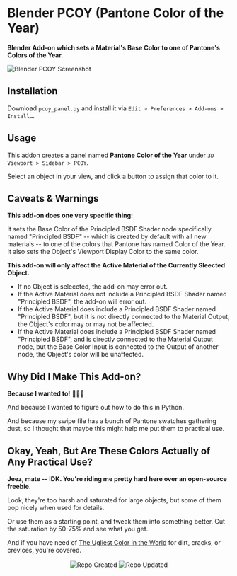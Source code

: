 # Blender PCOY (Pantone Color of the Year)

**Blender Add-on which sets a Material's Base Color to one of Pantone's Colors of the Year.**

![Blender PCOY Screenshot](https://github.com/don1138/blender-pcoy/blob/main/blender-pcoy.jpg)

## Installation

Download ``pcoy_panel.py`` and install it via ``Edit > Preferences > Add-ons > Install…``.

## Usage

This addon creates a panel named **Pantone Color of the Year** under ``3D Viewport > Sidebar > PCOY``.

Select an object in your view, and click a button to assign that color to it.

## Caveats & Warnings

**This add-on does one very specific thing:**

It sets the Base Color of the Principled BSDF Shader node specifically named "Principled BSDF" -- which is created by default with all new materials -- to one of the colors that Pantone has named Color of the Year. It also sets the Object's Viewport Display Color to the same color.

**This add-on will only affect the Active Material of the Currently Sleected Object.**

- If no Object is seleceted, the add-on may error out.
- If the Active Material does not include a Principled BSDF Shader named "Principled BSDF", the add-on will error out.
- If the Active Material does include a Principled BSDF Shader named "Principled BSDF", but it is not directly connected to the Material Output, the Object's color may or may not be affected.
- If the Active Material does include a Principled BSDF Shader named "Principled BSDF", and is directly connected to the Material Output node, but the Base Color Input is connected to the Output of another node, the Object's color will be unaffected.

## Why Did I Make This Add-on?

**Because I wanted to!** 🎤💥🤯

And because I wanted to figure out how to do this in Python.

And because my swipe file has a bunch of Pantone swatches gathering dust, so I thought that maybe this might help me put them to practical use.

## Okay, Yeah, But Are These Colors Actually of Any Practical Use?

**Jeez, mate -- IDK. You're riding me pretty hard here over an open-source freebie.**

Look, they're too harsh and saturated for large objects, but some of them pop nicely when used for details.

Or use them as a starting point, and tweak them into something better. Cut the saturation by 50-75% and see what you get.

And if you have need of [The Ugliest Color in the World](https://www.huffpost.com/entry/ugliest-color-pantone_n_57570df6e4b0ca5c7b504538) for dirt, cracks, or crevices, you're covered.

<!-- ## Online Presence

- [Artstation](https://www.artstation.com/marketplace/p/p88LG/blender-qmm-quick-metal-materials)
- [Blender Addons](https://blender-addons.org/quick-metal-materials/)
- [Blender Artists Thread](https://blenderartists.org/t/blender-qmm-quick-metal-materials-free-addon/1290433)
- [Gumroad](https://gumroad.com/l/blender-qmm) -->

<p align="center">
  <img align="center" src="https://badges.pufler.dev/created/don1138/blender-pcoy?style=for-the-badge&colorA=222&colorB=48684b" alt="Repo Created">
  <img align="center" src="https://badges.pufler.dev/updated/don1138/blender-pcoy?style=for-the-badge&colorA=222&colorB=48684b" alt="Repo Updated">
</p>

